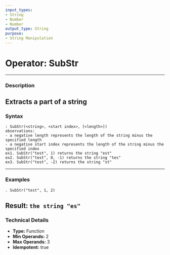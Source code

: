 ```yaml
---
input_types:
- String
- Number
- Number
output_type: String
purpose:
- String Manipulation
---
```

# Operator: SubStr
---
### **Description**
Extracts a part of a string
---
### **Syntax**
```
: SubStr(<string>, <start index>, [<length>])
observations:
- a negative length represents the length of the string minus the specified length
- a negative start index represents the length of the string minus the specified index
ex1. SubStr("test", 1) returns the string "est"
ex2. SubStr("test", 0, -1) returns the string "tes"
ex3. SubStr("test", -2) returns the string "st"
```
---
### **Examples**
```
. SubStr("test", 1, 2)
```
**Result:** `the string "es"`
---
### **Technical Details**
- **Type:** Function
- **Min Operands:** 2
- **Max Operands:** 3
- **Idempotent:** true